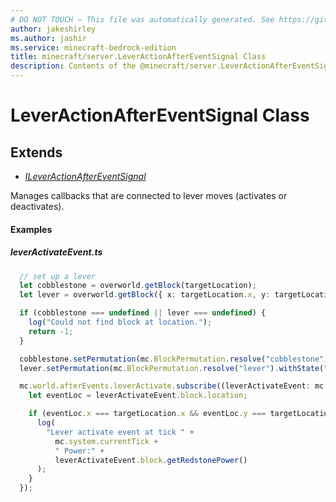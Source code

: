 ```yaml
---
# DO NOT TOUCH — This file was automatically generated. See https://github.com/mojang/minecraftapidocsgenerator to modify descriptions, examples, etc.
author: jakeshirley
ms.author: jashir
ms.service: minecraft-bedrock-edition
title: minecraft/server.LeverActionAfterEventSignal Class
description: Contents of the @minecraft/server.LeverActionAfterEventSignal class.
---
```

# LeverActionAfterEventSignal Class

## Extends
- [*ILeverActionAfterEventSignal*](ILeverActionAfterEventSignal.md)

Manages callbacks that are connected to lever moves (activates or deactivates).

#### Examples
##### ***leverActivateEvent.ts***
```typescript
  // set up a lever
  let cobblestone = overworld.getBlock(targetLocation);
  let lever = overworld.getBlock({ x: targetLocation.x, y: targetLocation.y + 1, z: targetLocation.z });

  if (cobblestone === undefined || lever === undefined) {
    log("Could not find block at location.");
    return -1;
  }

  cobblestone.setPermutation(mc.BlockPermutation.resolve("cobblestone"));
  lever.setPermutation(mc.BlockPermutation.resolve("lever").withState("lever_direction", "up_north_south" /* up */));

  mc.world.afterEvents.leverActivate.subscribe((leverActivateEvent: mc.LeverActionAfterEvent) => {
    let eventLoc = leverActivateEvent.block.location;

    if (eventLoc.x === targetLocation.x && eventLoc.y === targetLocation.y + 1 && eventLoc.z === targetLocation.z) {
      log(
        "Lever activate event at tick " +
          mc.system.currentTick +
          " Power:" +
          leverActivateEvent.block.getRedstonePower()
      );
    }
  });
```
